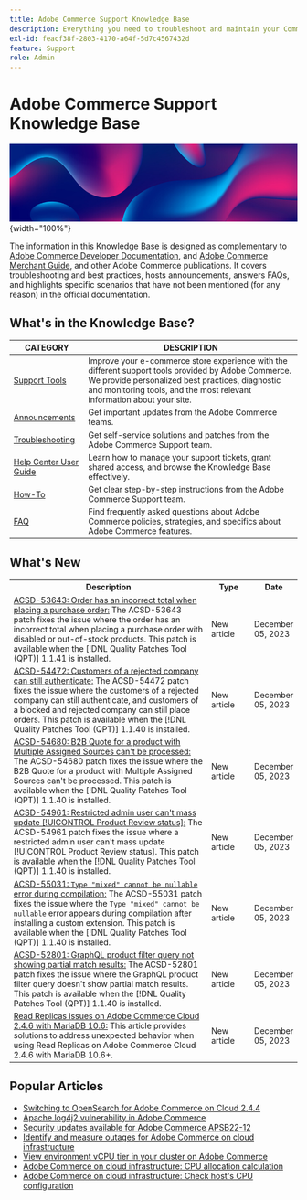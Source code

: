 ```yaml
---
title: Adobe Commerce Support Knowledge Base
description: Everything you need to troubleshoot and maintain your Commerce store.
exl-id: feacf38f-2803-4170-a64f-5d7c4567432d
feature: Support
role: Admin
---
```

# Adobe Commerce Support Knowledge Base

![Knowledge Base homepage](../help/assets/knowledge-base-home-page-cover.jpg){width="100%"}

The information in this Knowledge Base is designed as complementary to [Adobe Commerce Developer Documentation](https://developer.adobe.com/commerce/docs), and [Adobe Commerce Merchant Guide](https://experienceleague.adobe.com/docs/commerce-admin/user-guides/home.html), and other Adobe Commerce publications. It covers troubleshooting and best practices, hosts announcements, answers FAQs, and highlights specific scenarios that have not been mentioned (for any reason) in the official documentation.

## What's in the Knowledge Base?

| CATEGORY | DESCRIPTION | 
| --- | --- |
| [Support Tools](/help/support-tools/overview.md) | Improve your e-commerce store experience with the different support tools provided by Adobe Commerce. We provide personalized best practices, diagnostic and monitoring tools, and the most relevant information about your site. |
| [Announcements](/help/announcements/overview.md) | Get important updates from the Adobe Commerce teams. |
| [Troubleshooting](/help/troubleshooting/overview.md) | Get self-service solutions and patches from the Adobe Commerce Support team. |
| [Help Center User Guide](/help/help-center-guide/help-center/magento-help-center-user-guide.md) | Learn how to manage your support tickets, grant shared access, and browse the Knowledge Base effectively. |
| [How-To](/help/how-to/overview.md) | Get clear step-by-step instructions from the Adobe Commerce Support team. |
| [FAQ](/help/faq/overview.md) | Find frequently asked questions about Adobe Commerce policies, strategies, and specifics about Adobe Commerce features. | 

## What's New

<table style="width:100%">
  <tr>
    <th style="width:70%">Description</th>
    <th style="width:15%">Type</th>
    <th style="width:15%">Date</th>
  </tr>

 <tr>
    <td>
    <a href = "https://experienceleague.adobe.com/docs/commerce-knowledge-base/kb/support-tools/patches/v1-1-41/acsd-53643-order-has-an-incorrect-total-when-placing-a-purchase-order.html">ACSD-53643: Order has an incorrect total when placing a purchase order:</a> The ACSD-53643 patch fixes the issue where the order has an incorrect total when placing a purchase order with disabled or out-of-stock products. This patch is available when the [!DNL Quality Patches Tool (QPT)] 1.1.41 is installed.
    </td>
    <td>New article</td>
    <td>December 05, 2023</td>
  </tr>

  <td>
    <a href = "https://experienceleague.adobe.com/docs/commerce-knowledge-base/kb/support-tools/patches/v1-1-40/acsd-54472-customers-of-rejected-company-can-still-authenticate-and-place-orders.html">ACSD-54472: Customers of a rejected company can still authenticate:</a> The ACSD-54472 patch fixes the issue where the customers of a rejected company can still authenticate, and customers of a blocked and rejected company can still place orders. This patch is available when the [!DNL Quality Patches Tool (QPT)] 1.1.40 is installed. 
    </td>
    <td>New article</td>
    <td>December 05, 2023</td>
  </tr>

  <tr>
    <td>
    <a href="https://experienceleague.adobe.com/docs/commerce-knowledge-base/kb/support-tools/patches/v1-1-40/acsd-54680-b2b-quote-submitted-for-a-product-with-multiple-assigneda-sources.html">ACSD-54680: B2B Quote for a product with Multiple Assigned Sources can't be processed:</a> The ACSD-54680 patch fixes the issue where the B2B Quote for a product with Multiple Assigned Sources can't be processed. This patch is available when the [!DNL Quality Patches Tool (QPT)] 1.1.40 is installed. 
    </td>
    <td>New article </td>
    <td>December 05, 2023</td>
 </tr>

   <tr>
    <td>
    <a href="https://experienceleague.adobe.com/docs/commerce-knowledge-base/kb/support-tools/patches/v1-1-40/acsd-54961-restricted-admin-user-cant-mass-update-product-review-status.html">ACSD-54961: Restricted admin user can't mass update [!UICONTROL Product Review status]:</a> The ACSD-54961 patch fixes the issue where a restricted admin user can't mass update [!UICONTROL Product Review status]. This patch is available when the [!DNL Quality Patches Tool (QPT)] 1.1.40 is installed. 
    </td>
    <td>New article </td>
    <td>December 05, 2023</td>
 </tr>

  <tr>
    <td>
    <a href="https://experienceleague.adobe.com/docs/commerce-knowledge-base/kb/support-tools/patches/v1-1-40/acsd-55031-type-mixed-cannot-be-nullable-error-during-compilation.html">ACSD-55031: <code>Type "mixed" cannot be nullable</code> error during compilation:</a> The ACSD-55031 patch fixes the issue where the <code>Type "mixed" cannot be nullable</code> error appears during compilation after installing a custom extension. This patch is available when the [!DNL Quality Patches Tool (QPT)] 1.1.40 is installed.
    </td>
    <td>New article </td>
    <td>December 05, 2023</td>
 </tr>

   <tr>
    <td>
    <a href="https://experienceleague.adobe.com/docs/commerce-knowledge-base/kb/support-tools/patches/v1-1-40/acsd-52801-graphql-product-filter-query-not-showing-partial-match-results.html">ACSD-52801: GraphQL product filter query not showing partial match results:</a> The ACSD-52801 patch fixes the issue where the GraphQL product filter query doesn't show partial match results. This patch is available when the [!DNL Quality Patches Tool (QPT)] 1.1.40 is installed. 
    </td>
    <td>New article </td>
    <td>December 05, 2023</td>
 </tr>

  <tr>
    <td>
    <a href="https://experienceleague.adobe.com/docs/commerce-knowledge-base/kb/troubleshooting/database/read-replicas-issues-synchronization-mariadb-10-6.html">Read Replicas issues on Adobe Commerce Cloud 2.4.6 with MariaDB 10.6:</a> This article provides solutions to address unexpected behavior when using Read Replicas on Adobe Commerce Cloud 2.4.6 with MariaDB 10.6+.
    </td>
    <td>New article </td>
    <td>December 05, 2023</td>
 </tr>
</table>

## Popular Articles

* [Switching to OpenSearch for Adobe Commerce on Cloud 2.4.4](/help/announcements/adobe-commerce-announcements/switching-to-opensearch-for-adobe-commerce-on-cloud-2.4.4.md)
* [Apache log4j2 vulnerability in Adobe Commerce](/help/announcements/adobe-commerce-announcements/apache-log4j2-adobe-commerce.md)
* [Security updates available for Adobe Commerce APSB22-12](/help/troubleshooting/known-issues-patches-attached/0-day-vulnerability-patch.md)
* [Identify and measure outages for Adobe Commerce on cloud infrastructure](/help/how-to/general/how-to-identify-outages.md)
* [View environment vCPU tier in your cluster on Adobe Commerce](/help/how-to/general/check-vcpu-using-observation-for-adobe-commerce.md)
* [Adobe Commerce on cloud infrastructure: CPU allocation calculation](/help/how-to/general/magento-commerce-cloud-cpu-allocation-calculation.md)
* [Adobe Commerce on cloud infrastructure: Check host's CPU configuration](/help/how-to/general/magento-commerce-cloud-check-hosts-cpu-configuration.md)
